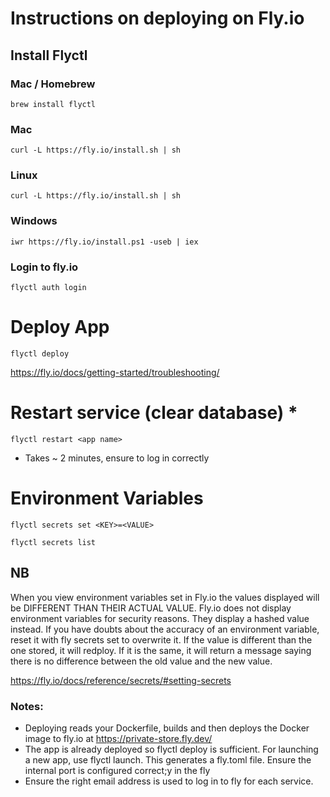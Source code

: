 # Instructions on deploying on Fly.io

## Install Flyctl

### Mac / Homebrew

```
brew install flyctl
```

### Mac

```
curl -L https://fly.io/install.sh | sh
```

### Linux

```
curl -L https://fly.io/install.sh | sh

```

### Windows

```
iwr https://fly.io/install.ps1 -useb | iex
```

### Login to fly.io

```
flyctl auth login
```

# Deploy App

```
flyctl deploy
```

https://fly.io/docs/getting-started/troubleshooting/

# Restart service (clear database) \*

```
flyctl restart <app name>
```

- Takes ~ 2 minutes, ensure to log in correctly

# Environment Variables

```
flyctl secrets set <KEY>=<VALUE>
```

```
flyctl secrets list
```

## NB

When you view environment variables set in Fly.io the values displayed will be DIFFERENT THAN THEIR ACTUAL VALUE.
Fly.io does not display environment variables for security reasons. They display a hashed value instead. If you
have doubts about the accuracy of an environment variable, reset it with fly secrets set to overwrite it. If the value
is different than the one stored, it will redploy. If it is the same, it will return a message saying there is no
difference between the old value and the new value.

https://fly.io/docs/reference/secrets/#setting-secrets

### Notes:

- Deploying reads your Dockerfile, builds and then deploys the Docker image to fly.io at https://private-store.fly.dev/
- The app is already deployed so flyctl deploy is sufficient. For launching a new app, use flyctl launch. This generates a fly.toml file. Ensure the internal port is configured correct;y in the fly
- Ensure the right email address is used to log in to fly for each service.
